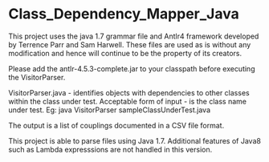 # Class_Dependency_Mapper_Java
This project uses the java 1.7 grammar file and Antlr4 framework developed by Terrence Parr and Sam Harwell. These files are used as is without any modification and hence will continue to be the property of its creators.

Please add the antlr-4.5.3-complete.jar to your classpath before executing the VisitorParser.

VisitorParser.java - identifies objects with dependencies to other classes within the class under test.
Acceptable form of input - is the class name under test. Eg: java VisitorParser sampleClassUnderTest.java

The output is a list of couplings documented in a CSV file format.

This project is able to parse files using Java 1.7. Additional features of Java8 such as Lambda expresssions are not handled in this version.
